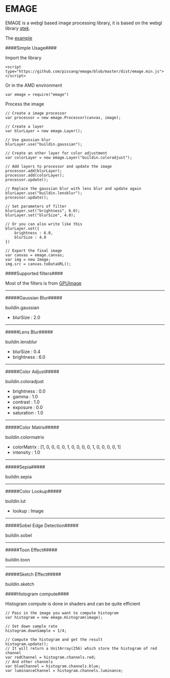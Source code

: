 EMAGE
==========

EMAGE is a webgl based image processing library, it is based on the webgl library [qtek](https://github.com/pissang/qtek).

The [example](http://pissang.github.com/emage/example/#/) 

####Simple Usage####

Import the library
	
	<script type="https://github.com/pissang/emage/blob/master/dist/emage.min.js"></script>

Or in the AMD environment
	
	var emage =	require("emage")

Process the image


	// Create a image processor
	var processor = new emage.Processor(canvas, image);
	
	// Create a layer
	var blurLayer = new emage.Layer();	
	
	// Use gaussian blur
	blurLayer.use("buildin.gaussian");
	
	// Create an other layer for color adjustment
	var colorLayer = new emage.Layer("buildin.coloradjust");
	
	// Add layers to processor and update the image
	processor.add(blurLayer);
	processor.add(colorLayer);
	processor.update();
	
	// Replace the gaussian blur with lens blur and update again
	blurLayer.use("buildin.lensblur");
	processor.update();
	
	// Set parameters of filter
	blurLayer.set("brightness", 6.0);
	blurLayer.set("blurSize", 4.0);
	
	// Or you can also write like this
	blurLayer.set({
		brightness : 6.0,
		blurSize : 4.0
	})
	
	// Export the final image
	var canvas = emage.canvas;
	var img = new Image;
	img.src = canvas.toDataURL();
	

####Supported filters####

Most of the filters is from [GPUImage](https://github.com/BradLarson/GPUImage)

-----
#####Gaussian Blur#####

buildin.gaussian

+ blurSize : 2.0

-----

#####Lens Blur#####

buildin.lensblur

+ blurSize : 0.4
+ brightness : 6.0

-----
#####Color Adjust#####

buildin.coloradjust

+ brightness : 0.0
+ gamma : 1.0
+ contrast : 1.0
+ exposure : 0.0
+ saturation : 1.0

-----
#####Color Matrix#####

buildin.colormatrix

+ colorMatrix : [1, 0, 0, 0, 0, 1, 0, 0, 0, 0, 1, 0, 0, 0, 0, 1]
+ intensity : 1.0

-----
#####Sepia#####

buildin.sepia

-----
#####Color Lookup#####

buildin.lut

+ lookup : Image

-----
#####Sobel Edge Detection#####

buildin.sobel

-----
#####Toon Effect#####

buildin.toon

-----
#####Sketch Effect#####

buildin.sketch


####Histogram compute####

Histogram compute is done in shaders and can be quite efficient
	
	// Pass in the image you want to compute histogram
	var histogram = new emage.Histogram(image);
	
	// Set down sample rate
	histogram.downSample = 1/4;
	
	// Compute the histogram and get the result
	histogram.update();	
	// It will return a UnitArray(256) which store the histogram of red channel
	var redChannel = histogram.channels.red;
	// And other channels
	var blueChannel = histogram.channels.blue;
	var luminanceChannel = histogram.channels.luminance;